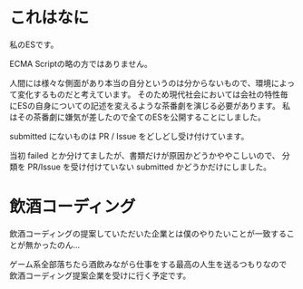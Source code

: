 # これはなに

私のESです。

ECMA Scriptの略の方ではありません。

人間には様々な側面があり本当の自分というのは分からないもので、環境によって変化するものだと考えています。
そのため現代社会においては会社の特性毎にESの自身についての記述を変えるような茶番劇を演じる必要があります。
私はその茶番劇に嫌気が差したので全てのESを公開することにしました。

submitted にないものは PR / Issue をどしどし受け付けています。

当初 failed とか分けてましたが、書類だけが原因かどうかややこしいので、
分類を PR/Issue を受け付けていない submitted かどうかだけにしました。

# 飲酒コーディング

飲酒コーディングの提案していただいた企業とは僕のやりたいことが一致することが無かったのん...

ゲーム系全部落ちたら酒飲みながら仕事をする最高の人生を送るつもりなので
飲酒コーディング提案企業を受けに行く予定です。
